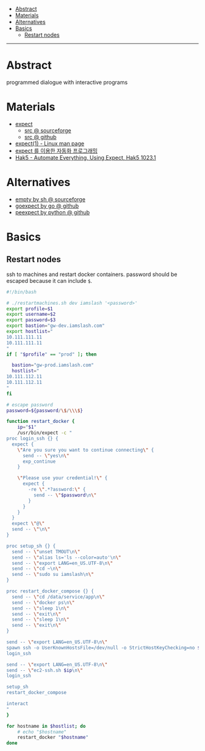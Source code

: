 - [Abstract](#abstract)
- [Materials](#materials)
- [Alternatives](#alternatives)
- [Basics](#basics)
  - [Restart nodes](#restart-nodes)

-----

# Abstract

programmed dialogue with interactive programs

# Materials

* [expect](https://core.tcl-lang.org/expect/index)
  * [src @ sourceforge](https://sourceforge.net/projects/expect/)
  * [src @ github](https://github.com/aeruder/expect)
* [expect(1) - Linux man page](https://linux.die.net/man/1/expect)
* [expect 를 이용한 자동화 프로그래밍](https://www.joinc.co.kr/w/Site/JPerl/expect)
* [Hak5 - Automate Everything, Using Expect, Hak5 1023.1](https://www.youtube.com/watch?v=dlwqyMW5H5I)

# Alternatives

* [empty by sh @ sourceforge](http://empty.sourceforge.net/)
* [goexpect by go @ github](https://github.com/google/goexpect)
* [peexpect by python @ github](https://github.com/pexpect/pexpect)

# Basics

## Restart nodes

ssh to machines and restart docker containers. password should be escaped because it can include `$`.

```sh
#!/bin/bash

# ./restartmachines.sh dev iamslash '<password>'
export profile=$1
export username=$2
export password=$3
export bastion="gw-dev.iamslash.com"
export hostlist="
10.111.111.11
10.111.111.11
"
if [ "$profile" == "prod" ]; then

  bastion="gw-prod.iamslash.com"
  hostlist="
10.111.112.11
10.111.112.11
"
fi

# escape password
password=${password/\$/\\\$}

function restart_docker {
    ip="$1"
    /usr/bin/expect -c "
proc login_ssh {} {
  expect {
    \"Are you sure you want to continue connecting\" {
      send -- \"yes\n\"
      exp_continue
    }

    \"Please use your credential!\" {
      expect {
        -re \".*?assword:\" {
          send -- \"$password\n\"
        }
      }
    }
  }
  expect \"@\"
  send -- \"\n\"  
}

proc setup_sh {} {
  send -- \"unset TMOUT\n\"
  send -- \"alias ls='ls --color=auto'\n\"
  send -- \"export LANG=en_US.UTF-8\n\"
  send -- \"cd ~\n\"
  send -- \"sudo su iamslash\n\"
}

proc restart_docker_compose {} {
  send -- \"cd /data/service/app\n\"
  send -- \"docker ps\n\"
  send -- \"sleep 1\n\"
  send -- \"exit\n\"
  send -- \"sleep 1\n\"
  send -- \"exit\n\"
}

send -- \"export LANG=en_US.UTF-8\n\"
spawn ssh -o UserKnownHostsFile=/dev/null -o StrictHostKeyChecking=no $username@$bastion
login_ssh

send -- \"export LANG=en_US.UTF-8\n\"
send -- \"ec2-ssh.sh $ip\n\"  
login_ssh

setup_sh
restart_docker_compose

interact
"
}

for hostname in $hostlist; do
    # echo "$hostname"
    restart_docker "$hostname"
done
```

